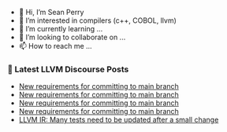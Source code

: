 - 👋 Hi, I’m Sean Perry
- 👀 I’m interested in compilers (c++, COBOL, llvm)
- 🌱 I’m currently learning ...
- 💞️ I’m looking to collaborate on ...
- 📫 How to reach me ...

<!---
s66perry/s66perry is a ✨ special ✨ repository because its `README.md` (this file) appears on your GitHub profile.
You can click the Preview link to take a look at your changes.
--->
### 📕 Latest LLVM Discourse Posts

<!-- DISCOURSE-LLVM:START -->
- [New requirements for committing to main branch](https://discourse.llvm.org/t/new-requirements-for-committing-to-main-branch/76530?page=3#post_41)
- [New requirements for committing to main branch](https://discourse.llvm.org/t/new-requirements-for-committing-to-main-branch/76530?page=2#post_40)
- [New requirements for committing to main branch](https://discourse.llvm.org/t/new-requirements-for-committing-to-main-branch/76530?page=2#post_39)
- [New requirements for committing to main branch](https://discourse.llvm.org/t/new-requirements-for-committing-to-main-branch/76530?page=2#post_38)
- [LLVM IR: Many tests need to be updated after a small change](https://discourse.llvm.org/t/llvm-ir-many-tests-need-to-be-updated-after-a-small-change/76550#post_3)
<!-- DISCOURSE-LLVM:END -->
